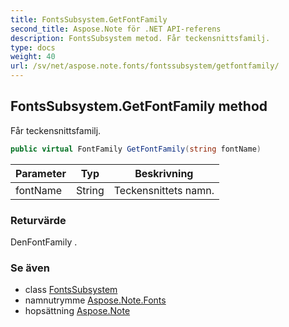 ```yaml
---
title: FontsSubsystem.GetFontFamily
second_title: Aspose.Note för .NET API-referens
description: FontsSubsystem metod. Får teckensnittsfamilj.
type: docs
weight: 40
url: /sv/net/aspose.note.fonts/fontssubsystem/getfontfamily/
---
```

## FontsSubsystem.GetFontFamily method

Får teckensnittsfamilj.

```csharp
public virtual FontFamily GetFontFamily(string fontName)
```

| Parameter | Typ | Beskrivning |
| --- | --- | --- |
| fontName | String | Teckensnittets namn. |

### Returvärde

DenFontFamily .

### Se även

* class [FontsSubsystem](../)
* namnutrymme [Aspose.Note.Fonts](../../fontssubsystem/)
* hopsättning [Aspose.Note](../../../)


